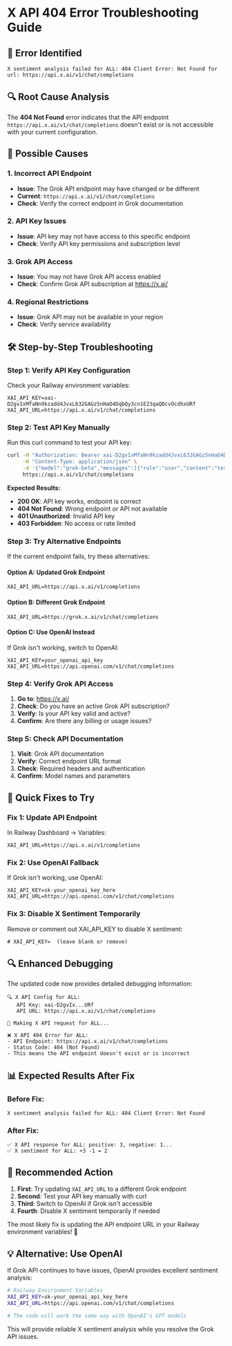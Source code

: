 # X API 404 Error Troubleshooting Guide

## 🚨 **Error Identified**

```
X sentiment analysis failed for ALL: 404 Client Error: Not Found for url: https://api.x.ai/v1/chat/completions
```

## 🔍 **Root Cause Analysis**

The **404 Not Found** error indicates that the API endpoint `https://api.x.ai/v1/chat/completions` doesn't exist or is not accessible with your current configuration.

## 🔧 **Possible Causes**

### **1. Incorrect API Endpoint**
- **Issue**: The Grok API endpoint may have changed or be different
- **Current**: `https://api.x.ai/v1/chat/completions`
- **Check**: Verify the correct endpoint in Grok documentation

### **2. API Key Issues**
- **Issue**: API key may not have access to this specific endpoint
- **Check**: Verify API key permissions and subscription level

### **3. Grok API Access**
- **Issue**: You may not have Grok API access enabled
- **Check**: Confirm Grok API subscription at https://x.ai/

### **4. Regional Restrictions**
- **Issue**: Grok API may not be available in your region
- **Check**: Verify service availability

## 🛠️ **Step-by-Step Troubleshooting**

### **Step 1: Verify API Key Configuration**

Check your Railway environment variables:
```
XAI_API_KEY=xai-D2gvIxMfaNn9kzadd4JvxL632GAGz5nHaO4DqbQy3cn1E23qaQDcvOcdhxURf
XAI_API_URL=https://api.x.ai/v1/chat/completions
```

### **Step 2: Test API Key Manually**

Run this curl command to test your API key:
```bash
curl -H "Authorization: Bearer xai-D2gvIxMfaNn9kzadd4JvxL632GAGz5nHaO4DqbQy3cn1E23qaQDcvOcdhxURf" \
     -H "Content-Type: application/json" \
     -d '{"model":"grok-beta","messages":[{"role":"user","content":"test"}],"max_tokens":1}' \
     https://api.x.ai/v1/chat/completions
```

**Expected Results:**
- **200 OK**: API key works, endpoint is correct
- **404 Not Found**: Wrong endpoint or API not available
- **401 Unauthorized**: Invalid API key
- **403 Forbidden**: No access or rate limited

### **Step 3: Try Alternative Endpoints**

If the current endpoint fails, try these alternatives:

#### **Option A: Updated Grok Endpoint**
```
XAI_API_URL=https://api.x.ai/v1/completions
```

#### **Option B: Different Grok Endpoint**
```
XAI_API_URL=https://grok.x.ai/v1/chat/completions
```

#### **Option C: Use OpenAI Instead**
If Grok isn't working, switch to OpenAI:
```
XAI_API_KEY=your_openai_api_key
XAI_API_URL=https://api.openai.com/v1/chat/completions
```

### **Step 4: Verify Grok API Access**

1. **Go to**: https://x.ai/
2. **Check**: Do you have an active Grok API subscription?
3. **Verify**: Is your API key valid and active?
4. **Confirm**: Are there any billing or usage issues?

### **Step 5: Check API Documentation**

1. **Visit**: Grok API documentation
2. **Verify**: Correct endpoint URL format
3. **Check**: Required headers and authentication
4. **Confirm**: Model names and parameters

## 🚀 **Quick Fixes to Try**

### **Fix 1: Update API Endpoint**
In Railway Dashboard → Variables:
```
XAI_API_URL=https://api.x.ai/v1/completions
```

### **Fix 2: Use OpenAI Fallback**
If Grok isn't working, use OpenAI:
```
XAI_API_KEY=sk-your_openai_key_here
XAI_API_URL=https://api.openai.com/v1/chat/completions
```

### **Fix 3: Disable X Sentiment Temporarily**
Remove or comment out XAI_API_KEY to disable X sentiment:
```
# XAI_API_KEY=  (leave blank or remove)
```

## 🔍 **Enhanced Debugging**

The updated code now provides detailed debugging information:

```
🔍 X API Config for ALL:
   API Key: xai-D2gvIx...URf
   API URL: https://api.x.ai/v1/chat/completions

🚀 Making X API request for ALL...

❌ X API 404 Error for ALL:
- API Endpoint: https://api.x.ai/v1/chat/completions
- Status Code: 404 (Not Found)
- This means the API endpoint doesn't exist or is incorrect
```

## 📊 **Expected Results After Fix**

### **Before Fix**:
```
X sentiment analysis failed for ALL: 404 Client Error: Not Found
```

### **After Fix**:
```
✅ X API response for ALL: positive: 3, negative: 1...
✅ X sentiment for ALL: +3 -1 = 2
```

## 🎯 **Recommended Action**

1. **First**: Try updating `XAI_API_URL` to a different Grok endpoint
2. **Second**: Test your API key manually with curl
3. **Third**: Switch to OpenAI if Grok isn't accessible
4. **Fourth**: Disable X sentiment temporarily if needed

The most likely fix is updating the API endpoint URL in your Railway environment variables! 🚀

## 💡 **Alternative: Use OpenAI**

If Grok API continues to have issues, OpenAI provides excellent sentiment analysis:

```bash
# Railway Environment Variables
XAI_API_KEY=sk-your_openai_api_key_here
XAI_API_URL=https://api.openai.com/v1/chat/completions

# The code will work the same way with OpenAI's GPT models
```

This will provide reliable X sentiment analysis while you resolve the Grok API issues.
